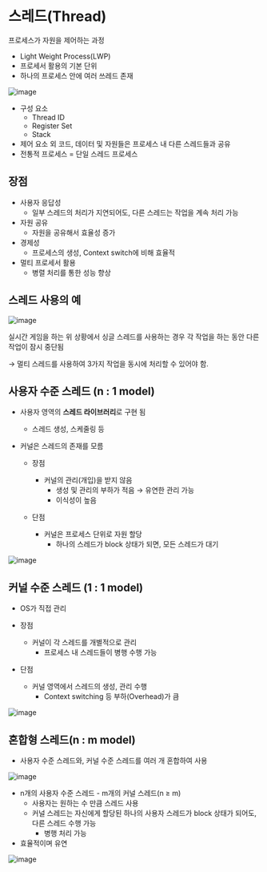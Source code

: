 # 스레드(Thread)

프로세스가 자원을 제어하는 과정

- Light Weight Process(LWP)
- 프로세서 활용의 기본 단위
- 하나의 프로세스 안에 여러 쓰레드 존재

![image](https://github.com/SSAFY11thDaejeon7/cs_study/assets/90568693/6cfc7b28-b11f-4542-8d0d-cdd2fa23b2ff)


- 구성 요소
    - Thread ID
    - Register Set
    - Stack
- 제어 요소 외 코드, 데이터 및 자원들은 프로세스 내 다른 스레드들과 공유
- 전통적 프로세스 = 단일 스레드 프로세스

## 장점

- 사용자 응답성
    - 일부 스레드의 처리가 지연되어도, 다른 스레드는 작업을 계속 처리 가능
- 자원 공유
    - 자원을 공유해서 효율성 증가
- 경제성
    - 프로세스의 생성, Context switch에 비해 효율적
- 멀티 프로세서 활용
    - 병렬 처리를 통한 성능 향상

## 스레드 사용의 예

![image](https://github.com/SSAFY11thDaejeon7/cs_study/assets/90568693/fdc2861d-e561-4973-96a4-ac37157a7ab9)


실시간 게임을 하는 위 상황에서
싱글 스레드를 사용하는 경우 각 작업을 하는 동안 다른 작업이 잠시 중단됨

→ 멀티 스레드를 사용하여 3가지 작업을 동시에 처리할 수 있어야 함.

## 사용자 수준 스레드 (n : 1 model)

- 사용자 영역의 **스레드 라이브러리**로 구현 됨
    - 스레드 생성, 스케줄링 등

- 커널은 스레드의 존재를 모름
    - 장점
        - 커널의 관리(개입)을 받지 않음
            - 생성 및 관리의 부하가 적음 → 유연한 관리 가능
            - 이식성이 높음
            
    - 단점
        - 커널은 프로세스 단위로 자원 할당
            - 하나의 스레드가 block 상태가 되면, 모든 스레드가 대기

![image](https://github.com/SSAFY11thDaejeon7/cs_study/assets/90568693/15d8eb63-ed86-4cc2-a4a6-7def04b1d525)


## 커널 수준 스레드 (1 : 1 model)

- OS가 직접 관리
- 장점
    - 커널이 각 스레드를 개별적으로 관리
        - 프로세스 내 스레드들이 병행 수행 가능
        
- 단점
    - 커널 영역에서 스레드의 생성, 관리 수행
        - Context switching 등 부하(Overhead)가 큼

![image](https://github.com/SSAFY11thDaejeon7/cs_study/assets/90568693/04c3b81c-ad51-48da-9400-ebc1bf6baf56)


## 혼합형 스레드(n : m model)

- 사용자 수준 스레드와, 커널 수준 스레드를 여러 개 혼합하여 사용

![image](https://github.com/SSAFY11thDaejeon7/cs_study/assets/90568693/6849efa7-0c04-4471-97eb-08cc297ed1af)


- n개의 사용자 수준 스레드 - m개의 커널 스레드(n ≥ m)
    - 사용자는 원하는 수 만큼 스레드 사용
    - 커널 스레드는 자신에게 할당된 하나의 사용자 스레드가 block 상태가 되어도, 다른 스레드 수행 가능
        - 병행 처리 가능
- 효율적이며 유연

![image](https://github.com/SSAFY11thDaejeon7/cs_study/assets/90568693/82a423b5-fc36-4dc7-bcc8-231c55692b8c)
